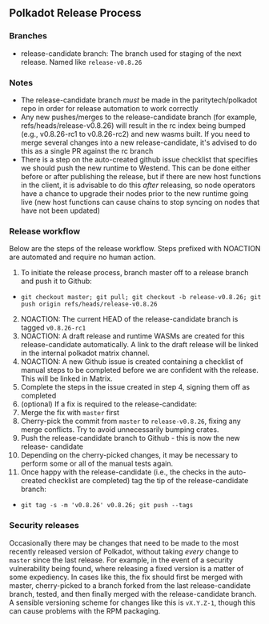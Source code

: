 Polkadot Release Process
------------------------

### Branches
* release-candidate branch: The branch used for staging of the next release.
  Named like `release-v0.8.26`
  
### Notes
* The release-candidate branch *must* be made in the paritytech/polkadot repo in
order for release automation to work correctly
* Any new pushes/merges to the release-candidate branch (for example,
  refs/heads/release-v0.8.26) will result in the rc index being bumped (e.g., v0.8.26-rc1
  to v0.8.26-rc2) and new wasms built. If you need to merge several changes into
a new release-candidate, it's advised to do this as a single PR against the rc branch
* There is a step on the auto-created github issue checklist that specifies we should
  push the new runtime to Westend. This can be done either before or after publishing
  the release, but if there are new host functions in the client, it is advisable to 
  do this *after* releasing, so node operators have a chance to upgrade their nodes
  prior to the new runtime going live (new host functions can cause chains to stop
  syncing on nodes that have not been updated)

### Release workflow

Below are the steps of the release workflow. Steps prefixed with NOACTION are
automated and require no human action.

1. To initiate the release process, branch master off to a release branch and push it to Github:
  - `git checkout master; git pull; git checkout -b release-v0.8.26; git push origin refs/heads/release-v0.8.26`
2. NOACTION: The current HEAD of the release-candidate branch is tagged `v0.8.26-rc1`
3. NOACTION: A draft release and runtime WASMs are created for this
  release-candidate automatically. A link to the draft release will be linked in
  the internal polkadot matrix channel.
4. NOACTION: A new Github issue is created containing a checklist of manual
  steps to be completed before we are confident with the release. This will be
  linked in Matrix.
5. Complete the steps in the issue created in step 4, signing them off as
  completed
6. (optional) If a fix is required to the release-candidate:
  1. Merge the fix with `master` first
  2. Cherry-pick the commit from `master` to `release-v0.8.26`, fixing any
  merge conflicts. Try to avoid unnecessarily bumping crates.
  3. Push the release-candidate branch to Github - this is now the new release-
  candidate
  4. Depending on the cherry-picked changes, it may be necessary to perform some
  or all of the manual tests again.
7. Once happy with the release-candidate (i.e., the checks in the auto-created
  checklist are completed) tag the tip of the release-candidate branch:
  - `git tag -s -m 'v0.8.26' v0.8.26; git push --tags`

### Security releases

Occasionally there may be changes that need to be made to the most recently
released version of Polkadot, without taking *every* change to `master` since
the last release. For example, in the event of a security vulnerability being
found, where releasing a fixed version is a matter of some expediency. In cases
like this, the fix should first be merged with master, cherry-picked to a branch
forked from the last release-candidate branch, tested, and then finally merged
with the release-candidate branch. A sensible versioning scheme for changes like
this is `vX.Y.Z-1`, though this can cause problems with the RPM packaging.
